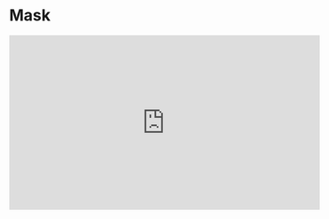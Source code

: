 <h1>Mask</h1>

<iframe width="560" height="315" src="https://www.youtube.com/embed/_5rRYNiBRqI" frameborder="0" allow="accelerometer; autoplay; encrypted-media; gyroscope; picture-in-picture" allowfullscreen></iframe>
